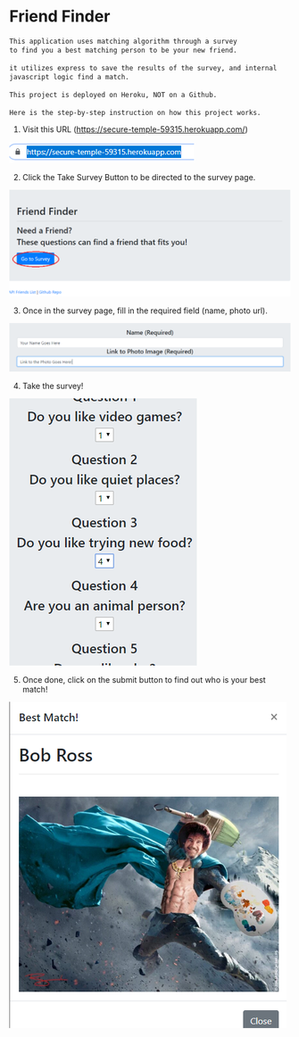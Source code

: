 # Friend Finder

    This application uses matching algorithm through a survey
    to find you a best matching person to be your new friend.

    it utilizes express to save the results of the survey, and internal javascript logic find a match.

    This project is deployed on Heroku, NOT on a Github.

    Here is the step-by-step instruction on how this project works.

1. Visit this URL (https://secure-temple-59315.herokuapp.com/)
<img src='./app/public/assets/readme/url.png'>

2. Click the Take Survey Button to be directed to the survey page.
<img src='./app/public/assets/readme/main.png'>

3. Once in the survey page, fill in the required field (name, photo url).
<img src='./app/public/assets/readme/required_fields.png'>

4. Take the survey!
<img src='./app/public/assets/readme/survey.png'>

5. Once done, click on the submit button to find out who is your best match!
<img src='./app/public/assets/readme/match.png'>
